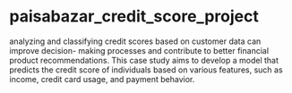 # paisabazar_credit_score_project
analyzing and classifying credit scores based on customer data can improve decision- making processes and contribute to better financial product recommendations. This case study aims to develop a model that predicts the credit score of individuals based on various features, such as income, credit card usage, and payment behavior.
